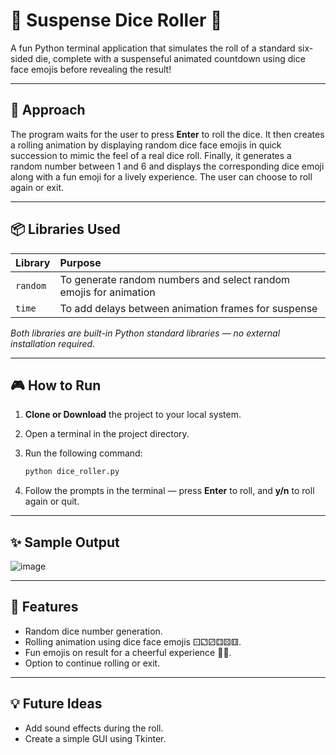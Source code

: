 # 🎲 Suspense Dice Roller 🎲

A fun Python terminal application that simulates the roll of a standard six-sided die, complete with a suspenseful animated countdown using dice face emojis before revealing the result!

---

## 📌 Approach

The program waits for the user to press **Enter** to roll the dice. It then creates a rolling animation by displaying random dice face emojis in quick succession to mimic the feel of a real dice roll. Finally, it generates a random number between 1 and 6 and displays the corresponding dice emoji along with a fun emoji for a lively experience. The user can choose to roll again or exit.

---

## 📦 Libraries Used

| Library  | Purpose                                                           |
| :------- | :---------------------------------------------------------------- |
| `random` | To generate random numbers and select random emojis for animation |
| `time`   | To add delays between animation frames for suspense               |

*Both libraries are built-in Python standard libraries — no external installation required.*

---

## 🎮 How to Run

1. **Clone or Download** the project to your local system.
2. Open a terminal in the project directory.
3. Run the following command:

   ```bash
   python dice_roller.py
   ```
4. Follow the prompts in the terminal — press **Enter** to roll, and **y/n** to roll again or quit.

---

## ✨ Sample Output

![image](https://github.com/user-attachments/assets/9fd0c476-6459-4c56-8854-8794218578d9)


---

## 📌 Features

* Random dice number generation.
* Rolling animation using dice face emojis ⚀⚁⚂⚃⚄⚅.
* Fun emojis on result for a cheerful experience 🎲🎉.
* Option to continue rolling or exit.

---

## 💡 Future Ideas

* Add sound effects during the roll.
* Create a simple GUI using Tkinter.
